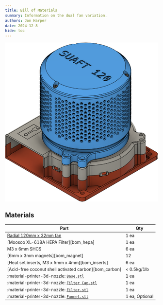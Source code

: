 ```yaml
---
title: Bill of Materials
summary: Information on the dual fan variation.
authors: Jon Harper
date: 2024-12-8
hide: toc
---
```


![preview](assets/final.png)

## Materials

| Part | Qty |
|------|-----|
| [Radial 120mm x 32mm fan][bom_120_fan]            | 1 ea |
| [Moosoo XL-618A HEPA Filter][bom_hepa]            | 1 ea |
| M3 x 6mm SHCS                                     | 6 ea |
| [6mm x 3mm magnets][bom_magnet]                   | 12    |
| [Heat set inserts, M3 x 5mm x 4mm][bom_inserts]                               | 6 ea |
| [Acid-free coconut shell activated carbon][bom_carbon]                        | < 0.5kg/1lb |
| :material-printer-3d-nozzle: [`Base.stl`][120_base]                           | 1 ea |
| :material-printer-3d-nozzle: [`Filter Cap.stl`][120_filter_cap]               | 1 ea |
| :material-printer-3d-nozzle: [`Filter.stl`][120_filter]                       | 1 ea |
| :material-printer-3d-nozzle: [`Funnel.stl`][120_funnel]                       | 1 ea, Optional |

[120_base]: https://github.com/jon-harper/air_filter/blob/main/STL/120/Base.stl
[120_filter_cap]: https://github.com/jon-harper/air_filter/blob/main/STL/120/Filter%20Cap.stl
[120_filter]: https://github.com/jon-harper/air_filter/blob/main/STL/120/Filter.stl
[120_funnel]: https://github.com/jon-harper/air_filter/blob/main/STL/120/Funnel.stl
[bom_120_fan]: https://www.amazon.com/Wathai-Brushless-Cooling-Centrifugal-Airflow/dp/B07RMJC9NT/